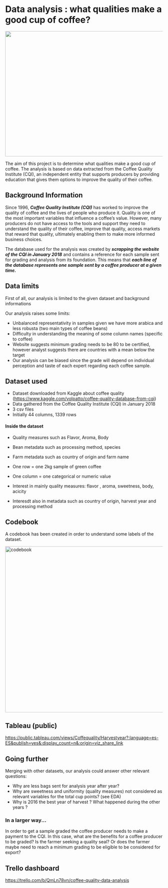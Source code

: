 # Data analysis : what qualities make a good cup of coffee? 
<img src="https://s1.qwant.com/thumbr/0x0/b/f/da8d590028a6c3e739e9ec4f5981793621f359d435ee8d3ace9775d2dd1389/cec1033bff7927e2ce0955659af65dda_M.jpg?u=https%3A%2F%2Fwww.businessincameroon.com%2Fmedia%2Fk2%2Fitems%2Fcache%2Fcec1033bff7927e2ce0955659af65dda_M.jpg&q=0&b=1&p=0&a=0" width="3000" height="400">

The aim of this project is to determine what qualities make a good cup of coffee. The analysis is based on data extracted from the Coffee Quality Institute (CQI), an independent entity that supports producers by providing education that gives them options to improve the quality of their coffee. 

## Background Information

Since 1996, ***Coffee Quality Institute (CQI)*** has worked to improve the quality of coffee and the lives of people who produce it. Quality is one of the most important variables that influence a coffee’s value. However, many producers do not have access to the tools and support they need to understand the quality of their coffee, improve that quality, access markets that reward that quality, ultimately enabling them to make more informed business choices.

The database used for the analysis was created by ***scrapping the website of the CQI in January 2018*** and contains a reference for each sample sent for grading and analysis from its foundation. This means that ***each line of the database represents one sample sent by a coffee producer at a given time.*** 

## Data limits
First of all, our analysis is limited to the given dataset and background informations

Our analysis raises some limits:
- Unbalanced representativity in samples given we have more arabica and less robusta (two main types of coffee beans)
- Difficulty in understanding the meaning of some column names (specific to coffee)
- Website suggests minimum grading needs to be 80 to be certified, however analyst suggests there are countries with a mean below the target
- Our analysis can be biased since the grade will depend on individual perception and taste of each expert regarding each coffee sample.

## Dataset used

- Dataset downloaded from Kaggle about coffee quality (https://www.kaggle.com/volpatto/coffee-quality-database-from-cqi)
- Data gathered from the Coffee Quality Institute (CQI) in January 2018
- 3 csv files
- Initially 44 columns, 1339 rows


#### Inside the dataset

- Quality measures such as Flavor, Aroma, Body
- Bean metadata such as processing method, species
- Farm metadata such as country of origin and farm name

- One row = one 2kg sample of green coffee
- One column = one categorical or numeric value
- Interest in mainly quality measures: flavor , aroma, sweetness, body, acicity
- Interesdt also in metadata such as country of origin, harvest year and processing method

## Codebook

A codebook has been created in order to understand some labels of the dataset.

<img width="530" alt="codebook" src="https://user-images.githubusercontent.com/82478538/148704941-e18b0664-6235-4ffa-ad62-e6e5f8d921a0.png">


## Tableau (public)

https://public.tableau.com/views/Coffequality/Harvestyear?:language=es-ES&publish=yes&:display_count=n&:origin=viz_share_link

## Going further

Merging with other datasets, our analysis could answer other relevant questions:
- Why are less bags sent for analysis year after year?
- Why are sweetness and uniformity (quality measures) not considered as relevant variables for the total cup points? (see EDA)
- Why is 2016 the best year of harvest ? What happened during the other years ? 

### In a larger way...

In order to get a sample graded the coffee producer needs to make a payment to the CQI. 
In this case,  what are the benefits for a coffee producer to be graded? 
Is the farmer seeking a quality seal? Or does the farmer maybe need to reach a minimum grading to be eligible to be considered for export?

## Trello dashboard

https://trello.com/b/QmLn78vn/coffee-quality-data-analysis


